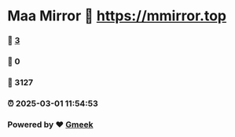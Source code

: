 # Maa Mirror :link: https://mmirror.top 
### :page_facing_up: [3](https://mmirror.top/tag.html) 
### :speech_balloon: 0 
### :hibiscus: 3127 
### :alarm_clock: 2025-03-01 11:54:53 
### Powered by :heart: [Gmeek](https://github.com/Meekdai/Gmeek)
